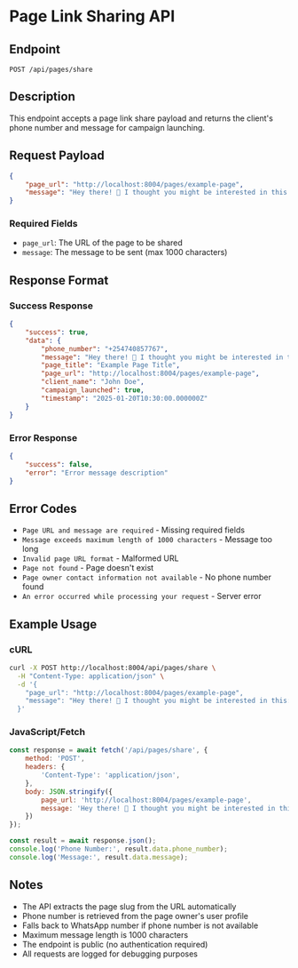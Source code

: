 # Page Link Sharing API

## Endpoint
`POST /api/pages/share`

## Description
This endpoint accepts a page link share payload and returns the client's phone number and message for campaign launching.

## Request Payload
```json
{
    "page_url": "http://localhost:8004/pages/example-page",
    "message": "Hey there! 👋 I thought you might be interested in this: http://localhost:8004/pages/example-page"
}
```

### Required Fields
- `page_url`: The URL of the page to be shared
- `message`: The message to be sent (max 1000 characters)

## Response Format

### Success Response
```json
{
    "success": true,
    "data": {
        "phone_number": "+254740857767",
        "message": "Hey there! 👋 I thought you might be interested in this: http://localhost:8004/pages/example-page",
        "page_title": "Example Page Title",
        "page_url": "http://localhost:8004/pages/example-page",
        "client_name": "John Doe",
        "campaign_launched": true,
        "timestamp": "2025-01-20T10:30:00.000000Z"
    }
}
```

### Error Response
```json
{
    "success": false,
    "error": "Error message description"
}
```

## Error Codes
- `Page URL and message are required` - Missing required fields
- `Message exceeds maximum length of 1000 characters` - Message too long
- `Invalid page URL format` - Malformed URL
- `Page not found` - Page doesn't exist
- `Page owner contact information not available` - No phone number found
- `An error occurred while processing your request` - Server error

## Example Usage

### cURL
```bash
curl -X POST http://localhost:8004/api/pages/share \
  -H "Content-Type: application/json" \
  -d '{
    "page_url": "http://localhost:8004/pages/example-page",
    "message": "Hey there! 👋 I thought you might be interested in this: http://localhost:8004/pages/example-page"
  }'
```

### JavaScript/Fetch
```javascript
const response = await fetch('/api/pages/share', {
    method: 'POST',
    headers: {
        'Content-Type': 'application/json',
    },
    body: JSON.stringify({
        page_url: 'http://localhost:8004/pages/example-page',
        message: 'Hey there! 👋 I thought you might be interested in this: http://localhost:8004/pages/example-page'
    })
});

const result = await response.json();
console.log('Phone Number:', result.data.phone_number);
console.log('Message:', result.data.message);
```

## Notes
- The API extracts the page slug from the URL automatically
- Phone number is retrieved from the page owner's user profile
- Falls back to WhatsApp number if phone number is not available
- Maximum message length is 1000 characters
- The endpoint is public (no authentication required)
- All requests are logged for debugging purposes 